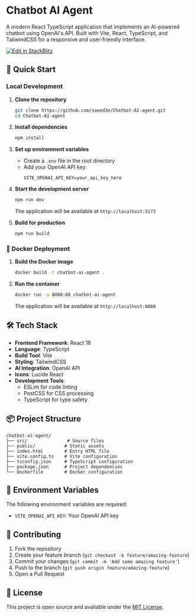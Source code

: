# Chatbot AI Agent

A modern React TypeScript application that implements an AI-powered chatbot using OpenAI's API. Built with Vite, React, TypeScript, and TailwindCSS for a responsive and user-friendly interface.

[![Edit in StackBlitz](https://developer.stackblitz.com/img/open_in_stackblitz.svg)](https://stackblitz.com/~/github.com/saeed3e/Chatbot-AI-agent)

## 🚀 Quick Start

### Local Development

1. **Clone the repository**
   ```bash
   git clone https://github.com/saeed3e/Chatbot-AI-agent.git
   cd Chatbot-AI-agent
   ```

2. **Install dependencies**
   ```bash
   npm install
   ```

3. **Set up environment variables**
   - Create a `.env` file in the root directory
   - Add your OpenAI API key:
     ```
     VITE_OPENAI_API_KEY=your_api_key_here
     ```

4. **Start the development server**
   ```bash
   npm run dev
   ```
   The application will be available at `http://localhost:5173`

5. **Build for production**
   ```bash
   npm run build
   ```

### 🐳 Docker Deployment

1. **Build the Docker image**
   ```bash
   docker build -t chatbot-ai-agent .
   ```

2. **Run the container**
   ```bash
   docker run -p 8080:80 chatbot-ai-agent
   ```
   The application will be available at `http://localhost:8080`

## 🛠️ Tech Stack

- **Frontend Framework**: React 18
- **Language**: TypeScript
- **Build Tool**: Vite
- **Styling**: TailwindCSS
- **AI Integration**: OpenAI API
- **Icons**: Lucide React
- **Development Tools**:
  - ESLint for code linting
  - PostCSS for CSS processing
  - TypeScript for type safety

## 📦 Project Structure

```
chatbot-ai-agent/
├── src/               # Source files
├── public/           # Static assets
├── index.html        # Entry HTML file
├── vite.config.ts    # Vite configuration
├── tsconfig.json     # TypeScript configuration
├── package.json      # Project dependencies
└── Dockerfile        # Docker configuration
```

## 🔑 Environment Variables

The following environment variables are required:

- `VITE_OPENAI_API_KEY`: Your OpenAI API key

## 🤝 Contributing

1. Fork the repository
2. Create your feature branch (`git checkout -b feature/amazing-feature`)
3. Commit your changes (`git commit -m 'Add some amazing feature'`)
4. Push to the branch (`git push origin feature/amazing-feature`)
5. Open a Pull Request

## 📝 License

This project is open source and available under the [MIT License](LICENSE).